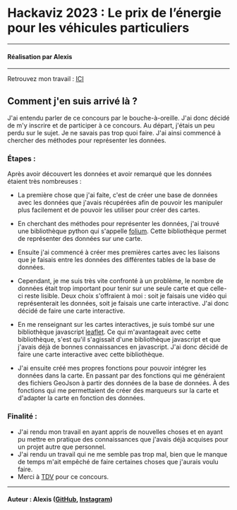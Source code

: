 # Hackaviz 2023 : Le prix de l’énergie pour les véhicules particuliers

----

#### Réalisation par Alexis

----

Retrouvez mon travail : [ICI](https://alexis06030631.github.io/hackaviz2023/)

## Comment j'en suis arrivé là ?

J'ai entendu parler de ce concours par le bouche-à-oreille. J'ai donc décidé de m'y inscrire et de participer à ce concours.
Au départ, j'étais un peu perdu sur le sujet. Je ne savais pas trop quoi faire. J'ai ainsi commencé à chercher des méthodes pour représenter les données.


### Étapes :

Après avoir découvert les données et avoir remarqué que les données étaient très nombreuses :
- La première chose que j'ai faite, c'est de créer une base de données avec les données que j'avais récupérées afin de pouvoir les manipuler plus facilement et de pouvoir les utiliser pour créer des cartes.

- En cherchant des méthodes pour représenter les données, j'ai trouvé une bibliothèque python qui s'appelle [folium](https://python-visualization.github.io/folium/). Cette bibliothèque permet de représenter des données sur une carte.
- Ensuite j'ai commencé à créer mes premières cartes avec les liaisons que je faisais entre les données des différentes tables de la base de données.
- Cependant, je me suis très vite confronté à un problème, le nombre de données était trop important pour tenir sur une seule carte et que celle-ci reste lisible. Deux choix s'offraient à moi : soit je faisais une vidéo qui représenterait les données, soit je faisais une carte interactive. J'ai donc décidé de faire une carte interactive.
- En me renseignant sur les cartes interactives, je suis tombé sur une bibliothèque javascript [leaflet](https://leafletjs.com/). Ce qui m'avantageait avec cette bibliothèque, s'est qu'il s'agissait d'une bibliothèque javascript et que j'avais déjà de bonnes connaissances en javascript. J'ai donc décidé de faire une carte interactive avec cette bibliothèque.
- J'ai ensuite créé mes propres fonctions pour pouvoir intégrer les données dans la carte. En passant par des fonctions qui me généraient des fichiers GeoJson à partir des données de la base de données. À des fonctions qui me permettaient de créer des marqueurs sur la carte et d'adapter la carte en fonction des données.



### Finalité :

- J'ai rendu mon travail en ayant appris de nouvelles choses et en ayant pu mettre en pratique des connaissances que j'avais déjà acquises pour un projet autre que personnel.
- J'ai rendu un travail qui ne me semble pas trop mal, bien que le manque de temps m'ait empêché de faire certaines choses que j'aurais voulu faire.
- Merci à [TDV](https://toulouse-dataviz.fr/) pour ce concours.

----

#### Auteur : Alexis ([GitHub](https://github.com/Alexis06030631), [Instagram](https://www.instagram.com/leko_system/))
